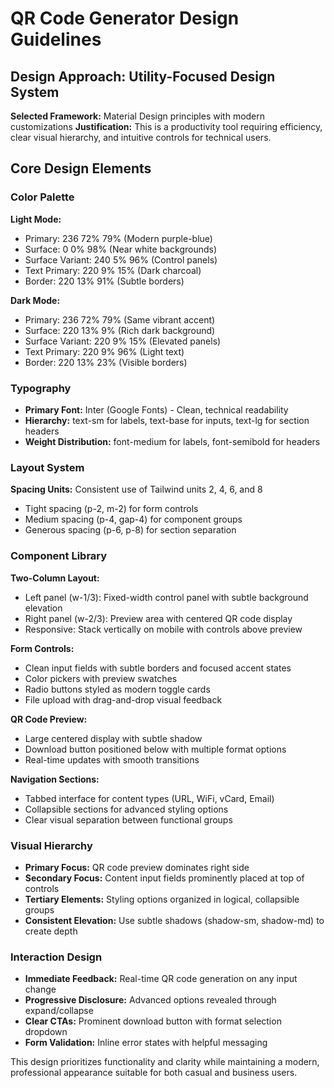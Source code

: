 # QR Code Generator Design Guidelines

## Design Approach: Utility-Focused Design System
**Selected Framework:** Material Design principles with modern customizations
**Justification:** This is a productivity tool requiring efficiency, clear visual hierarchy, and intuitive controls for technical users.

## Core Design Elements

### Color Palette
**Light Mode:**
- Primary: 236 72% 79% (Modern purple-blue)
- Surface: 0 0% 98% (Near white backgrounds)
- Surface Variant: 240 5% 96% (Control panels)
- Text Primary: 220 9% 15% (Dark charcoal)
- Border: 220 13% 91% (Subtle borders)

**Dark Mode:**
- Primary: 236 72% 79% (Same vibrant accent)
- Surface: 220 13% 9% (Rich dark background)
- Surface Variant: 220 9% 15% (Elevated panels)
- Text Primary: 220 9% 96% (Light text)
- Border: 220 13% 23% (Visible borders)

### Typography
- **Primary Font:** Inter (Google Fonts) - Clean, technical readability
- **Hierarchy:** text-sm for labels, text-base for inputs, text-lg for section headers
- **Weight Distribution:** font-medium for labels, font-semibold for headers

### Layout System
**Spacing Units:** Consistent use of Tailwind units 2, 4, 6, and 8
- Tight spacing (p-2, m-2) for form controls
- Medium spacing (p-4, gap-4) for component groups  
- Generous spacing (p-6, p-8) for section separation

### Component Library

**Two-Column Layout:**
- Left panel (w-1/3): Fixed-width control panel with subtle background elevation
- Right panel (w-2/3): Preview area with centered QR code display
- Responsive: Stack vertically on mobile with controls above preview

**Form Controls:**
- Clean input fields with subtle borders and focused accent states
- Color pickers with preview swatches
- Radio buttons styled as modern toggle cards
- File upload with drag-and-drop visual feedback

**QR Code Preview:**
- Large centered display with subtle shadow
- Download button positioned below with multiple format options
- Real-time updates with smooth transitions

**Navigation Sections:**
- Tabbed interface for content types (URL, WiFi, vCard, Email)
- Collapsible sections for advanced styling options
- Clear visual separation between functional groups

### Visual Hierarchy
- **Primary Focus:** QR code preview dominates right side
- **Secondary Focus:** Content input fields prominently placed at top of controls
- **Tertiary Elements:** Styling options organized in logical, collapsible groups
- **Consistent Elevation:** Use subtle shadows (shadow-sm, shadow-md) to create depth

### Interaction Design
- **Immediate Feedback:** Real-time QR code generation on any input change
- **Progressive Disclosure:** Advanced options revealed through expand/collapse
- **Clear CTAs:** Prominent download button with format selection dropdown
- **Form Validation:** Inline error states with helpful messaging

This design prioritizes functionality and clarity while maintaining a modern, professional appearance suitable for both casual and business users.